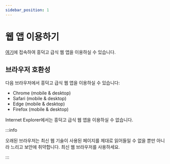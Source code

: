 ```yaml
---
sidebar_position: 1
---
```


# 웹 앱 이용하기

[여기](https://hdmeal.hgseo.net/app)에 접속하여 흥덕고 급식 웹 앱을 이용하실 수 있습니다.

## 브라우저 호환성

다음 브라우저에서 흥덕고 급식 웹 앱을 이용하실 수 있습니다:

- Chrome (mobile & desktop)
- Safari (mobile & desktop)
- Edge (mobile & desktop)
- Firefox (mobile & desktop)

Internet Explorer에서는 흥덕고 급식 웹 앱을 이용하실 수 없습니다.

:::info

오래된 브라우저는 최신 웹 기술이 사용된 페이지를 제대로 읽어들일 수 없을 뿐만 아니라 느리고 보안에 취약합니다. 최신 웹 브라우저를 사용하세요.

:::
